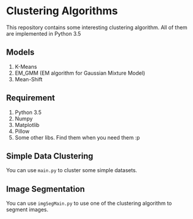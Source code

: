 # Clustering Algorithms
This repository contains some interesting clustering algorithm. All of them are implemented in Python 3.5

## Models
1. K-Means
2. EM_GMM (EM algorithm for Gaussian Mixture Model)
3. Mean-Shift

## Requirement
1. Python 3.5
2. Numpy
3. Matplotlib
4. Pillow
5. Some other libs. Find them when you need them :p

## Simple Data Clustering
You can use ```main.py``` to cluster some simple datasets.

## Image Segmentation
You can use ```imgSegMain.py``` to use one of the clustering algorithm to segment images.
